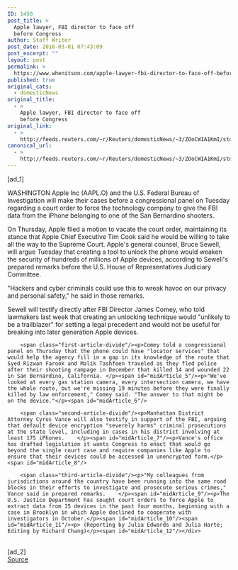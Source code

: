 ```yaml
---
ID: 1450
post_title: >
  Apple lawyer, FBI director to face off
  before Congress
author: Staff Writer
post_date: 2016-03-01 07:43:09
post_excerpt: ""
layout: post
permalink: >
  https://www.whenitson.com/apple-lawyer-fbi-director-to-face-off-before-congress/
published: true
original_cats:
  - domesticNews
original_title:
  - >
    Apple lawyer, FBI director to face off
    before Congress
original_link:
  - >
    http://feeds.reuters.com/~r/Reuters/domesticNews/~3/ZOoCWIA1KmI/story01.htm
canonical_url:
  - >
    http://feeds.reuters.com/~r/Reuters/domesticNews/~3/ZOoCWIA1KmI/story01.htm
---
```

 [ad_1]
<br><div id="articleText">
<span id="midArticle_start"/>

<span id="midArticle_0"/><span class="focusParagraph" readability="4"><p><span class="articleLocation">WASHINGTON</span> Apple Inc (<span id="symbol_AAPL.O_0">AAPL.O</span>) and the U.S. Federal Bureau of Investigation will make their cases before a congressional panel on Tuesday regarding a court order to force the technology company to give the FBI data from the iPhone belonging to one of the San Bernardino shooters.</p></span><span id="midArticle_1"/><p>On Thursday, Apple filed a motion to vacate the court order, maintaining its stance that Apple Chief Executive Tim Cook said he would be willing to take all the way to the Supreme Court. Apple's general counsel, Bruce Sewell, will argue Tuesday that creating a tool to unlock the phone would weaken the security of hundreds of millions of Apple devices, according to Sewell's prepared remarks before the U.S. House of Representatives Judiciary Committee.    </p><span id="midArticle_2"/><p>"Hackers and cyber criminals could use this to wreak havoc on our privacy and personal safety," he said in those remarks.    </p><span id="midArticle_3"/><p>Sewell will testify directly after FBI Director James Comey, who told lawmakers last week that creating an unlocking technique would "unlikely to be a trailblazer" for setting a legal precedent and would not be useful for breaking into later generation Apple devices.    </p><span id="midArticle_4"/>
        
        <span class="first-article-divide"/><p>Comey told a congressional panel on Thursday that the phone could have "locator services" that would help the agency fill in a gap in its knowledge of the route that Syed Rizwan Farook and Malik Tashfeen traveled as they fled police after their shooting rampage in December that killed 14 and wounded 22 in San Bernardino, California. </p><span id="midArticle_5"/><p>"We've looked at every gas station camera, every intersection camera, we have the whole route, but we're missing 19 minutes before they were finally killed by law enforcement," Comey said. "The answer to that might be on the device."</p><span id="midArticle_6"/>
        
        <span class="second-article-divide"/><p>Manhattan District Attorney Cyrus Vance will also testify in support of the FBI, arguing that default device encryption "severely harms" criminal prosecutions at the state level, including in cases in his district involving at least 175 iPhones.    </p><span id="midArticle_7"/><p>Vance's office has drafted legislation it wants Congress to enact that would go beyond the single court case and require companies like Apple to ensure that their devices could be accessed in unencrypted form.</p><span id="midArticle_8"/>
        
        <span class="third-article-divide"/><p>"My colleagues from jurisdictions around the country have been running into the same road blocks in their efforts to investigate and prosecute serious crimes," Vance said in prepared remarks.    </p><span id="midArticle_9"/><p>The U.S. Justice Department has sought court orders to force Apple to extract data from 15 devices in the past four months, beginning with a case in Brooklyn in which Apple declined to cooperate with investigators in October.</p><span id="midArticle_10"/><span id="midArticle_11"/><p> (Reporting by Julia Edwards and Julia Harte; Editing by Richard Chang)</p><span id="midArticle_12"/></div>
<br>[ad_2]
<br><a href="http://feeds.reuters.com/~r/Reuters/domesticNews/~3/ZOoCWIA1KmI/story01.htm">Source </a>